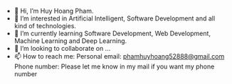 - 👋 Hi, I’m Huy Hoang Pham.
- 👀 I’m interested in Artificial Intelligent, Software Development and all kind of technologies.
- 🌱 I’m currently learning Software Development, Web Development, Machine Learning and Deep Learning.
- 💞️ I’m looking to collaborate on ...
- 📫 How to reach me:
Personal email: phamhuyhoang52888@gmail.com
Phone number: Please let me know in my mail if you want my phone number

<!---
PHH-0709/PHH-0709 is a ✨ special ✨ repository because its `README.md` (this file) appears on your GitHub profile.
You can click the Preview link to take a look at your changes.
--->
